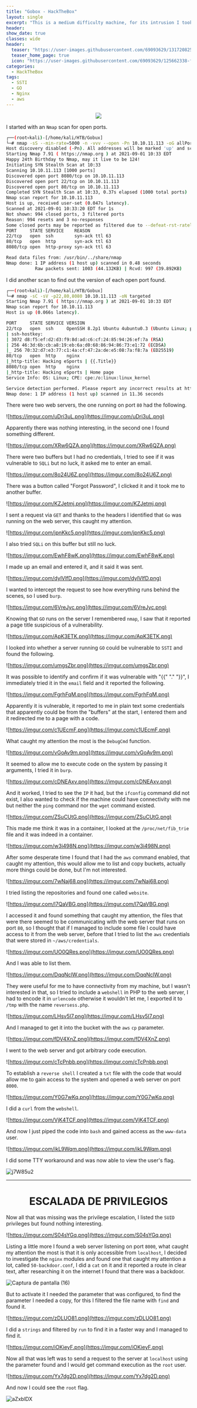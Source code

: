 ```yaml
---
title: "Gobox - HackTheBox"
layout: single
excerpt: "This is a medium difficulty machine, for its intrusion I took advantage of a buffer vulnerable to 'SSTI' on a server with GO and managed to enumerate deposits with AWS and upload a 'webshell' in PHP to the web server, for the escalation of privileges I managed to find a backdoor nginx module and found the parameter that I needed for the 'RCE' as the 'ROOT' user. "
header:
show_date: true
classes: wide
header:
  teaser: "https://user-images.githubusercontent.com/69093629/131720825-d761ac8e-337d-4d10-babd-1d4df7b69efd.jpg"
  teaser_home_page: true
  icon: "https://user-images.githubusercontent.com/69093629/125662338-fd8b3b19-3a48-4fb0-b07c-86c047265082.png"
categories:
  - HackTheBox
tags:
  - SSTI
  - GO
  - Nginx
  - aws
---
```


<p align="center">
<img src="https://user-images.githubusercontent.com/69093629/136652803-15983da8-9c95-46fd-898c-f5cd7dbe2062.jpg">
</p>

I started with an `Nmap` scan for open ports.

```bash
┌──(root💀kali)-[/home/kali/HTB/Gobux]
└─# nmap -sS --min-rate=5000 -n -vvv --open -Pn 10.10.11.113 -oG allPorts
Host discovery disabled (-Pn). All addresses will be marked 'up' and scan times will be slower.
Starting Nmap 7.91 ( https://nmap.org ) at 2021-09-01 10:33 EDT
Happy 24th Birthday to Nmap, may it live to be 124!
Initiating SYN Stealth Scan at 10:33
Scanning 10.10.11.113 [1000 ports]
Discovered open port 8080/tcp on 10.10.11.113
Discovered open port 22/tcp on 10.10.11.113
Discovered open port 80/tcp on 10.10.11.113
Completed SYN Stealth Scan at 10:33, 0.37s elapsed (1000 total ports)
Nmap scan report for 10.10.11.113
Host is up, received user-set (0.047s latency).
Scanned at 2021-09-01 10:33:20 EDT for 1s
Not shown: 994 closed ports, 3 filtered ports
Reason: 994 resets and 3 no-responses
Some closed ports may be reported as filtered due to --defeat-rst-ratelimit
PORT     STATE SERVICE    REASON
22/tcp   open  ssh        syn-ack ttl 63
80/tcp   open  http       syn-ack ttl 63
8080/tcp open  http-proxy syn-ack ttl 63

Read data files from: /usr/bin/../share/nmap
Nmap done: 1 IP address (1 host up) scanned in 0.48 seconds
           Raw packets sent: 1003 (44.132KB) | Rcvd: 997 (39.892KB)
```

I did another scan to find out the version of each open port found.

```bash
┌──(root💀kali)-[/home/kali/HTB/Gobux]
└─# nmap -sC -sV -p22,80,8080 10.10.11.113 -oN targeted                  
Starting Nmap 7.91 ( https://nmap.org ) at 2021-09-01 10:33 EDT
Nmap scan report for 10.10.11.113
Host is up (0.066s latency).

PORT     STATE SERVICE VERSION
22/tcp   open  ssh     OpenSSH 8.2p1 Ubuntu 4ubuntu0.3 (Ubuntu Linux; protocol 2.0)
| ssh-hostkey: 
| 3072 d8:f5:ef:d2:d3:f9:8d:ad:c6:cf:24:85:94:26:ef:7a (RSA)
| 256 46:3d:6b:cb:a8:19:eb:6a:d0:68:86:94:86:73:e1:72 (ECDSA)
|_ 256 70:32:d7:e3:77:c1:4a:cf:47:2a:de:e5:08:7a:f8:7a (ED25519)
80/tcp   open  http    nginx
|_http-title: Hacking eSports | {{.Title}}
8080/tcp open  http    nginx
|_http-title: Hacking eSports | Home page
Service Info: OS: Linux; CPE: cpe:/o:linux:linux_kernel

Service detection performed. Please report any incorrect results at https://nmap.org/submit/ .
Nmap done: 1 IP address (1 host up) scanned in 11.36 seconds
```

There were two web servers, the one running on port `80` had the following.

![https://imgur.com/uDri3uL.png](https://imgur.com/uDri3uL.png)

Apparently there was nothing interesting, in the second one I found something different.

![https://imgur.com/XRw6QZA.png](https://imgur.com/XRw6QZA.png)

There were two buffers but I had no credentials, I tried to see if it was vulnerable to `SQLi` but no luck, it asked me to enter an email.

![https://imgur.com/8o24U6Z.png](https://imgur.com/8o24U6Z.png)

There was a button called "Forgot Password", I clicked it and it took me to another buffer.

![https://imgur.com/KZJetmj.png](https://imgur.com/KZJetmj.png)

I sent a request via `GET` and thanks to the headers I identified that `Go` was running on the web server, this caught my attention.

![https://imgur.com/jpnKkc5.png](https://imgur.com/jpnKkc5.png)

I also tried `SQLi` on this buffer but still no luck.

![https://imgur.com/EwhF8wK.png](https://imgur.com/EwhF8wK.png)

I made up an email and entered it, and it said it was sent.

![https://imgur.com/dylVlfD.png](https://imgur.com/dylVlfD.png)

I wanted to intercept the request to see how everything runs behind the scenes, so I used `burp`.

![https://imgur.com/6VreJyc.png](https://imgur.com/6VreJyc.png)

Knowing that `GO` runs on the server I remembered `nmap`, I saw that it reported a page title suspicious of a vulnerability.

![https://imgur.com/ApK3ETK.png](https://imgur.com/ApK3ETK.png)

I looked into whether a server running `GO` could be vulnerable to `SSTI` and found the following.

![https://imgur.com/umgsZbr.png](https://imgur.com/umgsZbr.png)

It was possible to identify and confirm if it was vulnerable with "{{" "." "}}", I immediately tried it in the `email` field and it reported the following.

![https://imgur.com/FgrhFqM.png](https://imgur.com/FgrhFqM.png)

Apparently it is vulnerable, it reported to me in plain text some credentials that apparently could be from the "buffers" at the start, I entered them and it redirected me to a page with a code.

![https://imgur.com/c1UEcmF.png](https://imgur.com/c1UEcmF.png)

What caught my attention the most is the `DebugCmd` function.

![https://imgur.com/vGoAv9m.png](https://imgur.com/vGoAv9m.png)

It seemed to allow me to execute code on the system by passing it arguments, I tried it in `burp`.
 
![https://imgur.com/cDNEAxv.png](https://imgur.com/cDNEAxv.png)

And it worked, I tried to see the `IP` it had, but the `ifconfig` command did not exist, I also wanted to check if the machine could have connectivity with me but neither the `ping` command nor the `wget` command existed.

![https://imgur.com/ZSuCUtG.png](https://imgur.com/ZSuCUtG.png)

This made me think it was in a container, I looked at the `/proc/net/fib_trie` file and it was indeed in a container.

![https://imgur.com/w3i498N.png](https://imgur.com/w3i498N.png)

After some desperate time I found that I had the `aws` command enabled, that caught my attention, this would allow me to list and copy buckets, actually more things could be done, but I'm not interested.

![https://imgur.com/7wNaj68.png](https://imgur.com/7wNaj68.png)

I tried listing the repositories and found one called `website`.

![https://imgur.com/l7QaVBG.png](https://imgur.com/l7QaVBG.png)

I accessed it and found something that caught my attention, the files that were there seemed to be communicating with the web server that runs on port `80`, so I thought that if I managed to include some file I could have access to it from the web server, before that I tried to list the `aws` credentials that were stored in `~/aws/credentials`.

![https://imgur.com/UO0QRes.png](https://imgur.com/UO0QRes.png)

And I was able to list them.

![https://imgur.com/DqqNclW.png](https://imgur.com/DqqNclW.png)

They were useful for me to have connectivity from my machine, but I wasn't interested in that, so I tried to include a `webshell` in PHP to the web server, I had to encode it in `urlencode` otherwise it wouldn't let me, I exported it to `/tmp` with the name `reversess.php`.

![https://imgur.com/LHsv5I7.png](https://imgur.com/LHsv5I7.png)

And I managed to get it into the bucket with the `aws` `cp` parameter.

![https://imgur.com/fDV4XnZ.png](https://imgur.com/fDV4XnZ.png)

I went to the web server and got arbitrary code execution.

![https://imgur.com/cTcPnbb.png](https://imgur.com/cTcPnbb.png)

To establish a `reverse shell` I created a `txt` file with the code that would allow me to gain access to the system and opened a web server on port `8000`.

![https://imgur.com/Y0G7wKq.png](https://imgur.com/Y0G7wKq.png)

I did a `curl` from the `webshell`.

![https://imgur.com/VjK4TCF.png](https://imgur.com/VjK4TCF.png)

And now I just piped the code into `bash` and gained access as the `www-data` user.

![https://imgur.com/ikL9Wqm.png](https://imgur.com/ikL9Wqm.png)

I did some TTY workaround and was now able to view the user's flag.

![j7W85u2](https://user-images.githubusercontent.com/69093629/131735155-a30e7a1e-9d0c-4d21-a046-b5194b45301f.jpg)

<hr>
<h1 align="center"><b>ESCALADA DE PRIVILEGIOS</b></h1>

Now all that was missing was the privilege escalation, I listed the `SUID` privileges but found nothing interesting.

![https://imgur.com/S04sYGq.png](https://imgur.com/S04sYGq.png)

Listing a little more I found a web server listening on port `8000`, what caught my attention the most is that it is only accessible from `localhost`, I decided to investigate the `nginx` modules and found one that caught my attention a lot, called `50-backdoor.conf`, I did a `cat` on it and it reported a route in clear text, after researching it on the internet I found that there was a backdoor.

![Captura de pantalla (16)](https://user-images.githubusercontent.com/69093629/131731107-7086603b-e2bb-4812-b671-97b43bccf1bd.png)

But to activate it I needed the parameter that was configured, to find the parameter I needed a copy, for this I filtered the file name with `find` and found it.

![https://imgur.com/zDLUO81.png](https://imgur.com/zDLUO81.png)

I did a `strings` and filtered by `run` to find it in a faster way and I managed to find it.

![https://imgur.com/iOKieyF.png](https://imgur.com/iOKieyF.png)

Now all that was left was to send a request to the server at `localhost` using the parameter found and I would get command execution as the `root` user.

![https://imgur.com/Yx7dg2D.png](https://imgur.com/Yx7dg2D.png)

And now I could see the `root` flag.

![aZxblDX](https://user-images.githubusercontent.com/69093629/131735375-90143da8-ab12-4b4d-bfb9-5740f5604bb3.jpg)





